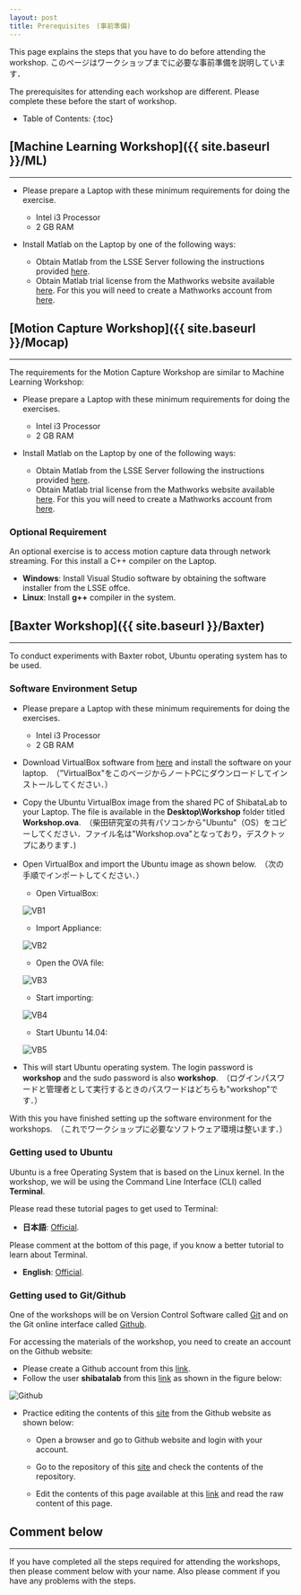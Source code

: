 ```yaml
---
layout: post
title: Prerequisites　(事前準備)
---
```


This page explains the steps that you have to do before attending the workshop.
このページはワークショップまでに必要な事前準備を説明しています．

The prerequisites for attending each workshop are different. Please complete these before the start of workshop.

* Table of Contents:
{:toc}

## [Machine Learning Workshop]({{ site.baseurl }}/ML)
---

* Please prepare a Laptop with these minimum requirements for doing the exercise.
  - Intel i3 Processor
  - 2 GB RAM

* Install Matlab on the Laptop by one of the following ways:
  - Obtain Matlab from the LSSE Server following the instructions provided [here](http://www.lsse.kyutech.ac.jp/~techman/portal/modules/compsys/index.php?ml_lang=en).
  - Obtain Matlab trial license from the Mathworks website available [here](https://jp.mathworks.com/programs/trials/trial_request.html?s_iid=hp_trial_hpg_cta2). For this you will need to create a Mathworks account from [here](https://jp.mathworks.com/accesslogin/login.do?uri=http://jp.mathworks.com/index.html%3Fs_tid%3Dgn_logo).

## [Motion Capture Workshop]({{ site.baseurl }}/Mocap)
---

The requirements for the Motion Capture Workshop are similar to Machine Learning Workshop:

* Please prepare a Laptop with these minimum requirements for doing the exercises.
  - Intel i3 Processor
  - 2 GB RAM

* Install Matlab on the Laptop by one of the following ways:
  - Obtain Matlab from the LSSE Server following the instructions provided [here](http://www.lsse.kyutech.ac.jp/~techman/portal/modules/compsys/index.php?ml_lang=en).
  - Obtain Matlab trial license from the Mathworks website available [here](https://jp.mathworks.com/programs/trials/trial_request.html?s_iid=hp_trial_hpg_cta2). For this you will need to create a Mathworks account from [here](https://jp.mathworks.com/accesslogin/login.do?uri=http://jp.mathworks.com/index.html%3Fs_tid%3Dgn_logo).

### Optional Requirement

An optional exercise is to access motion capture data through network streaming. For this install a C++ compiler on the Laptop.

* **Windows**: Install Visual Studio software by obtaining the software installer from the LSSE offce.
* **Linux**: Install **g++** compiler in the system.

## [Baxter Workshop]({{ site.baseurl }}/Baxter)
---

To conduct experiments with Baxter robot, Ubuntu operating system has to be used.

### Software Environment Setup

* Please prepare a Laptop with these minimum requirements for doing the exercises.
  - Intel i3 Processor
  - 2 GB RAM

* Download VirtualBox software from [here](https://virtualbox.org/wiki/Downloads) and install the software on your laptop.　（”VirtualBox"をこのページからノートPCにダウンロードしてインストールしてください．）

* Copy the Ubuntu VirtualBox image from the shared PC of ShibataLab to your Laptop. The file is available in the **Desktop\Workshop** folder titled **Workshop.ova**.　（柴田研究室の共有パソコンから"Ubuntu"（OS）をコピーしてください．ファイル名は"Workshop.ova"となっており，デスクトップにあります．)

* Open VirtualBox and import the Ubuntu image as shown below.　（次の手順でインポートしてください．）

  - Open VirtualBox:
  
  ![VB1](../images/VB1.png)
  
  - Import Appliance:
  
  ![VB2](../images/VB2.png)
  
  - Open the OVA file:
  
  ![VB3](../images/VB3.png)
  
  - Start importing:
  
  ![VB4](../images/VB4.png)
  
  - Start Ubuntu 14.04:
    
  ![VB5](../images/VB5.png)

* This will start Ubuntu operating system. The login password is **workshop** and the sudo password is also **workshop**.　（ログインパスワードと管理者として実行するときのパスワードはどちらも"workshop"です．）

With this you have finished setting up the software environment for the workshops.　（これでワークショップに必要なソフトウェア環境は整います．）

### Getting used to Ubuntu

Ubuntu is a free Operating System that is based on the Linux kernel. In the workshop, we will be using the Command Line Interface (CLI) called **Terminal**.

Please read these tutorial pages to get used to Terminal:

* **日本語**: [Official](https://wiki.ubuntulinux.jp/UbuntuTips/Others/HowToUseTerminal).

Please comment at the bottom of this page, if you know a better tutorial to learn about Terminal.

* **English**: [Official](https://help.ubuntu.com/community/UsingTheTerminal). 

### Getting used to Git/Github

One of the workshops will be on Version Control Software called [Git](http://git-scm.com/) and on the Git online interface called [Github](http://github.com).

For accessing the materials of the workshop, you need to create an account on the Github website:

* Please create a Github account from this [link](https://github.com/). 
* Follow the user **shibatalab** from this [link](https://github.com/shibatalab) as shown in the figure below:

![Github](../images/github.png)  

* Practice editing the contents of this [site](http://shibatalab.github.io) from the Github website as shown below:
  - Open a browser and go to Github website and login with your account.

  - Go to the repository of this [site](https://github.com/shibatalab/GW2015Workshop) and check the contents of the repository.

  - Edit the contents of this page available at this [link](https://github.com/shibatalab/GW2015Workshop/blob/gh-pages/_posts/2015-4-24-Prerequisites.md) and read the raw content of this page.


## Comment below
---

If you have completed all the steps required for attending the workshops, then please comment below with your name. Also please comment if you have any problems with the steps.    